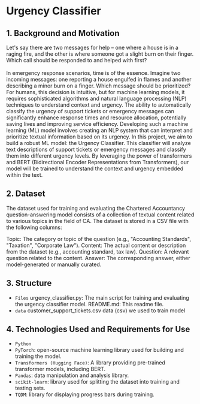 # Urgency Classifier

## 1. Background and Motivation
Let's say there are two messages for help – one where a house is in a raging fire, and the other is where someone got a slight burn on their finger. Which call should be responded to and helped with first?
<br />
<br />
In emergency response scenarios, time is of the essence. Imagine two incoming messages: one reporting a house engulfed in flames and another describing a minor burn on a finger. Which message should be prioritized? For humans, this decision is intuitive, but for machine learning models, it requires sophisticated algorithms and natural language processing (NLP) techniques to understand context and urgency.
The ability to automatically classify the urgency of support tickets or emergency messages can significantly enhance response times and resource allocation, potentially saving lives and improving service efficiency. Developing such a machine learning (ML) model involves creating an NLP system that can interpret and prioritize textual information based on its urgency.
In this project, we aim to build a robust ML model: the Urgency Classifier. This classifier will analyze text descriptions of support tickets or emergency messages and classify them into different urgency levels. By leveraging the power of transformers and BERT (Bidirectional Encoder Representations from Transformers), our model will be trained to understand the context and urgency embedded within the text.
<br />

## 2. Dataset

The dataset used for training and evaluating the Chartered Accountancy question-answering model consists of a collection of textual content related to various topics in the field of CA. The dataset is stored in a CSV file with the following columns:

Topic: The category or topic of the question (e.g., "Accounting Standards", "Taxation", "Corporate Law").
Content: The actual content or description from the dataset (e.g., accounting standard, tax law).
Question: A relevant question related to the content.
Answer: The corresponding answer, either model-generated or manually curated.

## 3. Structure
* `Files` urgency_classifier.py: The main script for training and evaluating the urgency classifier model. README.md: This readme file.
* `data` customer_support_tickets.csv data (csv) we used to train model

## 4. Technologies Used and Requirements for Use
* `Python`
* `PyTorch`: open-source machine learning library used for building and training the model.
* `Transformers (Hugging Face)`: A library providing pre-trained transformer models, including BERT.
* `Pandas`: data manipulation and analysis library.
* `scikit-learn`: library used for splitting the dataset into training and testing sets.
* `TQDM`: library for displaying progress bars during training.

